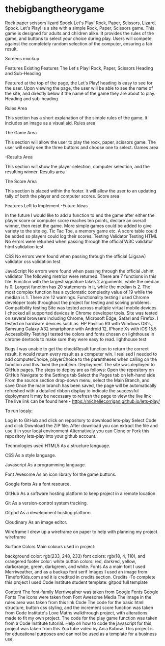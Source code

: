 # thebigbangtheorygame
Rock paper scissors lizard Spock
Let's Play! Rock, Paper, Scissors, Lizard, Spock.
Let's Play! is a site with a simple Rock, Paper, Scissors game. This game is designed for adults and children alike. It provides the rules of the game, and buttons to select your choice during play. Users will compete against the completely random selection of the computer, ensuring a fair result.

Screens mockup

Features
Existing Features
The Let's Play! Rock, Paper, Scissors Heading and Sub-Heading

Featured at the top of the page, the Let's Play! heading is easy to see for the user. Upon viewing the page, the user will be able to see the name of the site, and directly below it the name of the game they are about to play.
Heading and sub-heading

Rules Area

This section has a short explanation of the simple rules of the game.
It includes an image as a visual aid.
Rules area

The Game Area

This section will allow the user to play the rock, paper, scissors game.
The user will easily see the three buttons and choose one to select.
Games area

-Results Area

This section will show the player selection, computer selection, and the resulting winner.
Results area

The Score Area

This section is placed within the footer.
It will allow the user to an updating tally of both the player and computer scores.
Score area

Features Left to Implement
-Future Ideas

In the future I would like to add a function to end the game after either the player score or computer score reaches ten points, declare an overall winner, then reset the game.
More simple games could be added to give variety to the site eg. Tic Tac Toe, a memory game etc.
A score table could be added so players could log their scores.
Testing
Validator Testing
HTML
No errors were returned when passing through the official W3C validator
html validation test

CSS
No errors were found when passing through the official (Jigsaw) validator
css validation test

JavaScript
No errors were found when passing through the official Jshint validator
The following metrics were returned:
There are 7 functions in this file.
Function with the largest signature takes 2 arguments, while the median is 0.
Largest function has 20 statements in it, while the median is 2.
The most complex function has a cyclomatic complexity value of 19 while the median is 1.
There are 12 warnings.
Functionality testing
I used Chrome developer tools throughout the project for testing and solving problems.
Compatibility testing
Site was tested across multiple virtual mobile devices. I checked all supported devices in Chrome developer tools.
Site was tested on several browsers including Chrome, Microsoft Edge, Safari and Firefox.
I tested on hardware devices such as: HP Pavilion R3 with Windows OS's, Samsung Galaxy A32 smartphone with Android 12, IPhone Xs with iOS 15.5
Accessibility Testing
I tested the colors and fonts chosen on lighthouse in chrome devtools to make sure they were easy to read.
lighthouse test

Bugs
I was unable to get the checkResult function to return the correct result. It would return every result as a computer win. I realised I needed to add computerChoice, playerChoice to the parentheses when calling on the function and this fixed the problem.
Deployment
The site was deployed to GitHub pages. The steps to deploy are as follows:
Open the repository on GitHub
Navigate to the Settings tab
Select the Pages tab on left-hand side
From the source section drop-down menu, select the Main Branch, and save
Once the main branch has been saved, the page will be automatically refreshed with a detailed ribbon display to indicate the successful deployment
It may be necessary to refresh the page to view the live link
The live link can be found here - https://michellecorrigan.github.io/lets-play/

To run localy:

Log in to GitHub and click on repository to download lets-play
Select Code and click Download the ZIP file.
After download you can extract the file and use it in your local environment
Alternatively you can Clone or Fork this repository lets-play into your github account.

Technologies used
HTML5
As a structure language.

CSS
As a style language.

Javascript
As a programming language.

Font Awesome
As an icon library for the game buttons.

Google fonts
As a font resource.

GitHub
As a software hosting platform to keep project in a remote location.

Git
As a version-control system tracking.

Gitpod
As a development hosting platform.

Cloudinary
As an image editor.

Wireframe
I drew up a wireframe on paper to help with planning my project.
wireframe

Surface
Colors
Main colours used in project:

background color: rgb(233, 248, 233)
font colors: rgb(18, 4, 110), and orangered
footer color: white
button colors: red, darkred, yellow, darkorange, green, darkgreen, and white.
Fonts
As a main font I used Merriweather, and as a backup font serif
Images
I used an image from TimeforKids.com and it is credited in credits section.
Credits
-To complete this project I used Code Institute student template: gitpod full template

Content
The font-family Merriweather was taken from Google Fonts Google Fonts
The icons were taken from Font Awesome
Media
The image in the rules area was taken from this link
Code
The code for the basic html structure, button css styling, and the increment score function was taken from Code Institute's Love Maths walkthrough project, with alterations made to fit my own project.
The code for the play game function was taken from a Code Institute tutorial.
Help on how to code the javascript for this project was taken from this YouTube video by Ania Kubow.
This project is for educational purposes and can not be used as a template for a business use.